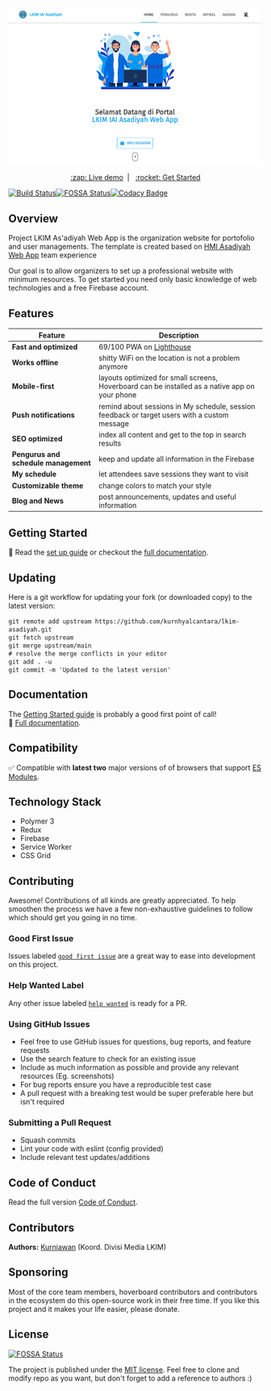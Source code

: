 <p align="center">
<img width="800px" src="https://raw.githubusercontent.com/kurnhyalcantara/lkim-asadiyah/master/.github/preview/preview.png">
</p>
<p align="center">
<a href="https://lkim-asadiyah.web.app" align="center">:zap: Live demo</a>&nbsp;&nbsp;|&nbsp;&nbsp;
<a href="#getting-started">:rocket: Get Started</a>
</p>

[![Build Status](https://github.com/kurnhyalcantara/lkim-asadiyah/workflows/Pre%20Merge%20Checks/badge.svg)](https://github.com/kurnhyalcantara/lkim-asadiyah/actions)[![FOSSA Status](https://app.fossa.com/api/projects/git%2Bgithub.com%2Fkurnhyalcantara%2Flkim-asadiyah.svg?type=shield)](https://app.fossa.com/projects/git%2Bgithub.com%2Fkurnhyalcantara%2Flkim-asadiyah?ref=badge_shield)[![Codacy Badge](https://app.codacy.com/project/badge/Grade/82ca6977e9b149249ad30e92d13aaad7)](https://www.codacy.com/gh/kurnhyalcantara/lkim-asadiyah/dashboard?utm_source=github.com&amp;utm_medium=referral&amp;utm_content=kurnhyalcantara/lkim-asadiyah&amp;utm_campaign=Badge_Grade)

## Overview

Project LKIM As'adiyah Web App is the organization website for portofolio and user managements. The template is created based on [HMI Asadiyah Web App](https://github.com/kurnhyalcantara/hmiasadiyah) team experience 

Our goal is to allow organizers to set up a professional website with minimum resources. To get started you need only basic knowledge of web technologies and a free Firebase account.

## Features

| Feature                              | Description                                                                                                                  |
| ------------------------------------ | ---------------------------------------------------------------------------------------------------------------------------- |
| **Fast and optimized**               | 69/100 PWA on [Lighthouse](https://www.webpagetest.org/result/210430_BiDc1W_ffef92b84ea1fec3eea26584720bdb2f/) |
| **Works offline**                    | shitty WiFi on the location is not a problem anymore                                                                            |
| **Mobile-first**                     | layouts optimized for small screens, Hoverboard can be installed as a native app on your phone                               |
| **Push notifications**               | remind about sessions in My schedule, session feedback or target users with a custom message                                 |
| **SEO optimized**                    | index all content and get to the top in search results                                                                       |
| **Pengurus and schedule management** | keep and update all information in the Firebase                                                                              |
| **My schedule**                      | let attendees save sessions they want to visit                                                                               |
| **Customizable theme**               | change colors to match your style                                                                                            |
| **Blog and News**                             | post announcements, updates and useful information                                                                           |

## Getting Started

:first_quarter_moon_with_face: Read the [set up guide](/docs/tutorials/00-set-up.md) or checkout the [full documentation](/docs/).

## Updating

Here is a git workflow for updating your fork (or downloaded copy) to the latest version:

```console
git remote add upstream https://github.com/kurnhyalcantara/lkim-asadiyah.git
git fetch upstream
git merge upstream/main
# resolve the merge conflicts in your editor
git add . -u
git commit -m 'Updated to the latest version'
```

## Documentation

The [Getting Started guide](#getting-started) is probably a good first point of call! <br>
:book: [Full documentation](/docs/).

## Compatibility

:white_check_mark: Compatible with **latest two** major versions of of browsers that support [ES Modules](https://developer.mozilla.org/en-US/docs/Web/JavaScript/Guide/Modules).

## Technology Stack

- Polymer 3
- Redux
- Firebase
- Service Worker
- CSS Grid

## Contributing

Awesome! Contributions of all kinds are greatly appreciated. To help smoothen the process we have a few non-exhaustive guidelines to follow which should get you going in no time.

### Good First Issue

Issues labeled [`good first issue`](https://github.com/kurnhyalcantara/lkim-asadiyah/labels/good%20first%20issue) are a great way to ease into development on this project.

### Help Wanted Label

Any other issue labeled [`help wanted`](https://github.com/kurnhyalcantara/lkim-asadiyah/labels/help%20wanted) is ready for a PR.

### Using GitHub Issues

- Feel free to use GitHub issues for questions, bug reports, and feature requests
- Use the search feature to check for an existing issue
- Include as much information as possible and provide any relevant resources (Eg. screenshots)
- For bug reports ensure you have a reproducible test case
- A pull request with a breaking test would be super preferable here but isn't required

### Submitting a Pull Request

- Squash commits
- Lint your code with eslint (config provided)
- Include relevant test updates/additions

## Code of Conduct

Read the full version [Code of Conduct](/.github/CODE_OF_CONDUCT.md).

## Contributors

**Authors:** [Kurniawan](https://instagram.com/kurnhyalcantara24) (Koord. Divisi Media LKIM)

## Sponsoring

Most of the core team members, hoverboard contributors and contributors in the ecosystem do this open-source work in their free time. If you like this project and it makes your life easier, please donate.

## License

[![FOSSA Status](https://app.fossa.com/api/projects/git%2Bgithub.com%2Fkurnhyalcantara%2Flkim-asadiyah.svg?type=large)](https://app.fossa.com/projects/git%2Bgithub.com%2Fkurnhyalcantara%2Flkim-asadiyah?ref=badge_large)

The project is published under the [MIT license](/LICENSE.md).
Feel free to clone and modify repo as you want, but don't forget to add a reference to authors :)


